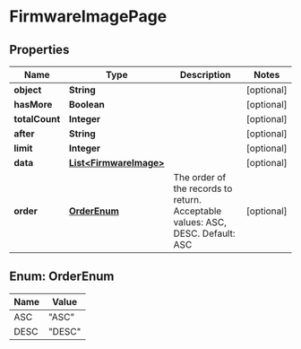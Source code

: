 
# FirmwareImagePage

## Properties
Name | Type | Description | Notes
------------ | ------------- | ------------- | -------------
**object** | **String** |  |  [optional]
**hasMore** | **Boolean** |  |  [optional]
**totalCount** | **Integer** |  |  [optional]
**after** | **String** |  |  [optional]
**limit** | **Integer** |  |  [optional]
**data** | [**List&lt;FirmwareImage&gt;**](FirmwareImage.md) |  |  [optional]
**order** | [**OrderEnum**](#OrderEnum) | The order of the records to return. Acceptable values: ASC, DESC. Default: ASC |  [optional]


<a name="OrderEnum"></a>
## Enum: OrderEnum
Name | Value
---- | -----
ASC | &quot;ASC&quot;
DESC | &quot;DESC&quot;



